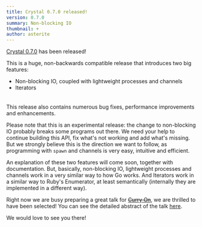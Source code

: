 ```yaml
---
title: Crystal 0.7.0 released!
version: 0.7.0
summary: Non-blocking IO
thumbnail: +
author: asterite
---
```


[Crystal 0.7.0](https://github.com/crystal-lang/crystal/releases/tag/0.7.0) has been released!

This is a huge, non-backwards compatible release that introduces two big features:

<ul class="goals" style="padding-bottom:20px">
  <li>Non-blocking IO, coupled with lightweight processes and channels</li>
  <li>Iterators</li>
</ul>

This release also contains numerous bug fixes, performance improvements and enhancements.

Please note that this is an experimental release: the change to non-blocking IO probably breaks
some programs out there. We need your help to continue building this API, fix what's not working
and add what's missing. But we strongly believe this is the direction we want to follow, as programming
with `spawn` and channels is very easy, intuitive and efficient.

An explanation of these two features will come soon, together with documentation. But, basically,
non-blocking IO, lightweight processes and channels work in a very similar way to how Go works. And
Iterators work in a similar way to Ruby's Enumerator, at least semantically (internally they are
implemented in a different way).

Right now we are busy preparing a great talk for ~~[Curry On](http://curry-on.org/)~~, we are thrilled
to have been selected! You can see the detailed abstract of the talk
[here](http://2015.ecoop.org/event/curryon-crystal-a-programming-language-for-humans-and-computers).

We would love to see you there!
